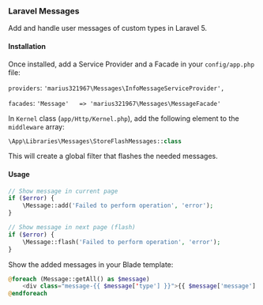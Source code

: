 ### Laravel Messages

Add and handle user messages of custom types in Laravel 5.

#### Installation

Once installed, add a Service Provider and a Facade in your `config/app.php` file:

`providers`:
`'marius321967\Messages\InfoMessageServiceProvider',`

`facades`:
`'Message'   => 'marius321967\Messages\MessageFacade'`

In `Kernel` class (`app/Http/Kernel.php`), add the following element to the `middleware` array:
```php
\App\Libraries\Messages\StoreFlashMessages::class
```
This will create a global filter that flashes the needed messages.

#### Usage

```php
// Show message in current page
if ($error) {
    \Message::add('Failed to perform operation', 'error');
}

// Show message in next page (flash)
if ($error) {
    \Message::flash('Failed to perform operation', 'error');
}
```

Show the added messages in your Blade template:
```php
@foreach (Message::getAll() as $message)
    <div class="message-{{ $message['type'] }}">{{ $message['message'] }}</div>
@endforeach
```
